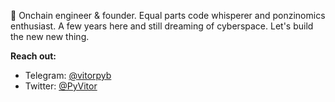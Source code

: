 🦀 Onchain engineer & founder. Equal parts code whisperer and ponzinomics enthusiast. A few years here and still dreaming of cyberspace. Let's build the new new thing.

**Reach out:** 
* Telegram: [@vitorpyb](https://t.me/vitorpy)
* Twitter: [@PyVitor](https://x.com/PyVitor)
